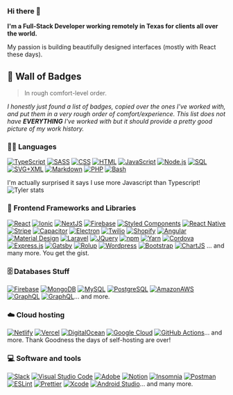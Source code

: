 ### Hi there 👋

**I'm a Full-Stack Developer working remotely in Texas for clients all over the world.**

My passion is building beautifully designed interfaces (mostly with React these days).

## 🚥 Wall of Badges

> In rough comfort-level order.

_I honestly just found a list of badges, copied over the ones I've worked with, and put them in a very rough order of comfort/experience. This list does not have **EVERYTHING** I've worked with but it should provide a pretty good picture of my work history._

### 👨‍💻 Languages

<p>
    <a href="https://github.com/search?q=user%3TylerAHolden+language%3AtypeScript"><img alt="TypeScript" src="https://img.shields.io/badge/TypeScript-007ACC.svg?logo=typescript&logoColor=white"></a>    <a href="https://github.com/search?q=user%3TylerAHolden+language%3Asass"><img alt="SASS" src="https://img.shields.io/badge/Sass-hotpink.svg?logo=SASS&logoColor=white"></a>
    <a href="https://github.com/search?q=user%3TylerAHolden+language%3Acss"><img alt="CSS" src="https://img.shields.io/badge/CSS-1572B6.svg?logo=css3&logoColor=white"></a>
    <a href="https://github.com/search?q=user%3TylerAHolden+language%3Ahtml"><img alt="HTML" src="https://img.shields.io/badge/HTML-E34F26.svg?logo=html5&logoColor=white"></a>
    <a href="https://github.com/search?q=user%3TylerAHolden+language%3Ajavascript"><img alt="JavaScript" src="https://img.shields.io/badge/JavaScript-F7DF1E.svg?logo=javascript&logoColor=black"></a>
    <a href="https://github.com/search?q=user%3TylerAHolden+language%3Ajavascript"><img alt="Node.js" src="https://img.shields.io/badge/Node.js-43853D.svg?logo=node.js&logoColor=white"></a>
    <a href="https://github.com/search?q=user%3TylerAHolden+language%3Asql"><img alt="SQL" src="https://custom-icon-badges.herokuapp.com/badge/SQL-025E8C.svg?logo=database&logoColor=white"></a>
    <a href="https://github.com/search?q=user%3TylerAHolden+language%3Asvg"><img alt="SVG+XML" src="https://img.shields.io/badge/SVG%2BXML-e0982c.svg?logo=svg&logoColor=white"></a>
    <a href="https://github.com/search?q=user%3TylerAHolden+language%3Amarkdown"><img alt="Markdown" src="https://img.shields.io/badge/Markdown-000000.svg?logo=markdown&logoColor=white"></a>
    <a href="https://github.com/search?q=user%3TylerAHolden+language%3Aphp"><img alt="PHP" src="https://img.shields.io/badge/PHP-777BB4.svg?logo=php&logoColor=white"></a>
    <a href="https://github.com/search?q=user%3TylerAHolden+language%3Abash"><img alt="Bash" src="https://img.shields.io/badge/Bash-121011.svg?logo=gnu-bash&logoColor=white"></a>

I'm actually surprised it says I use more Javascript than Typescript!
<img src="https://github-readme-stats.vercel.app/api/top-langs/?username=TylerAHolden" alt="Tyler stats">

</p>

### 🧰 Frontend Frameworks and Libraries

<p>
    <a href="#"><img alt="React" src="https://img.shields.io/badge/React-20232a.svg?logo=react&logoColor=%2361DAFB"></a>
    <a href="#"><img alt="Ionic" src="https://img.shields.io/badge/Ionic-3880FF?logo=ionic&logoColor=white"></a>
    <a href="#"><img alt="NextJS" src="https://img.shields.io/badge/next.js-000000?logo=nextdotjs&logoColor=white"></a>
    <a href="#"><img alt="Firebase" src="https://img.shields.io/badge/firebase-ffca28?logo=firebase&logoColor=white"></a>
    <a href="#"><img alt="Styled Components" src="https://img.shields.io/badge/styled--components-DB7093?logo=styled-components&logoColor=white"></a>
      <a href="#"><img alt="React Native" src="https://img.shields.io/badge/React_Native-20232A?logo=react&logoColor=61DAFB"></a>
    <a href="#"><img alt="Stripe" src="https://img.shields.io/badge/Stripe-626CD9.svg?logo=Stripe&logoColor=white"></a>
    <a href="#"><img alt="Capacitor" src="https://img.shields.io/badge/Capacitor-119EFF.svg?logo=Capacitor&logoColor=white"></a>
    <a href="#"><img alt="Electron" src="https://img.shields.io/badge/Electron-20232e.svg?logo=electron&logoColor=white"></a>
        <a href="#"><img alt="Twilio" src="https://img.shields.io/badge/Twilio-F22F46?logo=Twilio&logoColor=white"></a>
    <a href="#"><img alt="Shopify" src="https://img.shields.io/badge/shopify-8DB543?logo=shopify&logoColor=white"></a>
    <a href="#"><img alt="Angular" src="https://img.shields.io/badge/Angular-DD0031?logo=angular&logoColor=white"></a>
    <a href="#"><img alt="Material Design" src="https://img.shields.io/badge/Material%20Design-0081CB.svg?logo=material-design&logoColor=white"></a>
     <a href="#"><img alt="Laravel" src="https://img.shields.io/badge/Laravel-FF2D20?logo=laravel&logoColor=white"></a>
          <a href="#"><img alt="JQuery" src="https://img.shields.io/badge/jQuery-0769AD?logo=jquery&logoColor=white"></a>
    <a href="#"><img alt="npm" src="https://img.shields.io/badge/npm-CB3837?logo=npm&logoColor=white"></a>
    <a href="#"><img alt="Yarn" src="https://img.shields.io/badge/Yarn-2C8EBB?logo=yarn&logoColor=white"></a>
    <a href="#"><img alt="Cordova" src="https://img.shields.io/badge/-Cordova-E8E8E8?logo=apache-cordova&logoColor=black"></a>
    <a href="#"><img alt="Express.js" src="https://img.shields.io/badge/Express.js-404d59.svg?logo=express&logoColor=white"></a>
        <a href="#"><img alt="Gatsby" src="https://img.shields.io/badge/Gatsby-663399?logo=gatsby&logoColor=white"></a>
          <a href="#"><img alt="Rolup" src="https://img.shields.io/badge/rolup.js-EC4A3F?logo=rollup.js&logoColor=white"></a>
    <a href="#"><img alt="Wordpress" src="https://img.shields.io/badge/Wordpress-21759B?logo=wordpress&logoColor=white"></a>
   <a href="#"><img alt="Bootstrap" src="https://img.shields.io/badge/Bootstrap-7952B3.svg?logo=bootstrap&logoColor=white"></a>
     <a href="#"><img alt="ChartJS" src="https://img.shields.io/badge/Chart.js-FF6384?logo=chartdotjs&logoColor=white"></a>
... and many more. You get the gist.

</p>

### 🗄️ Databases Stuff

<p>
<a href="#"><img alt="Firebase" src="https://img.shields.io/badge/firebase-ffca28?logo=firebase&logoColor=white"></a>
    <a href="#"><img alt="MongoDB" src ="https://img.shields.io/badge/MongoDB-4ea94b.svg?logo=mongodb&logoColor=white"></a>
    <a href="#"><img alt="MySQL" src="https://img.shields.io/badge/MySQL-00f.svg?logo=mysql&logoColor=white"></a>
    <a href="#"><img alt="PostgreSQL" src ="https://img.shields.io/badge/PostgreSQL-316192.svg?logo=postgresql&logoColor=white"></a>
    <a href="#"><img alt="AmazonAWS" src ="https://img.shields.io/badge/Amazon_AWS-FF9900?logo=amazonaws&logoColor=white"></a>
     <a href="#"><img alt="GraphQL" src ="https://img.shields.io/badge/GraphQl-E10098?logo=graphql&logoColor=white"></a>
     <a href="#"><img alt="GraphQL" src ="https://img.shields.io/badge/Prisma-3982CE?style=for-the-badge&logo=Prisma&logoColor=white"></a>... and more.
    
</p>

### ☁️ Cloud hosting

<p><a href="#"><img alt="Netlify" src ="https://img.shields.io/badge/Netlify-00C7B7?logo=netlify&logoColor=white"></a>
<a href="#"><img alt="Vercel" src="https://img.shields.io/badge/Vercel-000000.svg?logo=vercel&logoColor=white"></a>
<a href="#"><img alt="DigitalOcean" src="https://img.shields.io/badge/Digital_Ocean-0080FF?logo=DigitalOcean&logoColor=white"></a>
<a href="#"><img alt="Google Cloud" src="https://img.shields.io/badge/Google_Cloud-4285F4?logo=google-cloud&logoColor=white"></a>
<a href="#"><img alt="GitHub Actions" src="https://img.shields.io/badge/GitHub%20Actions-2671E5.svg?logo=github%20actions&logoColor=white"></a>... and more. Thank Goodness the days of self-hosting are over!
</p>

### 💻 Software and tools

<p>
<a href="#"><img alt="Slack" src="https://img.shields.io/badge/Slack-4A154B?logo=slack&logoColor=white"></a>
<a href="#"><img alt="Visual Studio Code" src="https://img.shields.io/badge/Visual%20Studio%20Code-0078d7.svg?logo=visual-studio-code&logoColor=white"></a>
<a href="#"><img alt="Adobe" src="https://img.shields.io/badge/Adobe-FF0000.svg?logo=adobe&logoColor=white"></a>
<a href="#"><img alt="Notion" src="https://img.shields.io/badge/Notion-010101.svg?logo=notion&logoColor=white"></a>
<a href="#"><img alt="Insomnia" src="https://img.shields.io/badge/Insomnia-5849be?logo=Insomnia&logoColor=white"></a>
<a href="#"><img alt="Postman" src="https://img.shields.io/badge/Postman-FF6C37?logo=postman&logoColor=white"></a>
<a href="#"><img alt="ESLint" src="https://img.shields.io/badge/eslint-3A33D1?logo=eslint&logoColor=white"></a>
<a href="#"><img alt="Prettier" src="https://img.shields.io/badge/prettier-1A2C34?logo=prettier&logoColor=F7BA3E"></a>
<a href="#"><img alt="Xcode" src="https://img.shields.io/badge/Xcode-007ACC?logo=Xcode&logoColor=white"></a>
<a href="#"><img alt="Android Studio" src="https://img.shields.io/badge/Android%20Studio-008678.svg?logo=android-studio&logoColor=white"></a>... and many more. 
</p>

<!--
**TylerAHolden/TylerAHolden** is a ✨ _special_ ✨ repository because its `README.md` (this file) appears on your GitHub profile.

Here are some ideas to get you started:

- 🔭 I’m currently working on ...
- 🌱 I’m currently learning ...
- 👯 I’m looking to collaborate on ...
- 🤔 I’m looking for help with ...
- 💬 Ask me about ...
- 📫 How to reach me: ...
- 😄 Pronouns: ...
- ⚡ Fun fact: ...
-->
